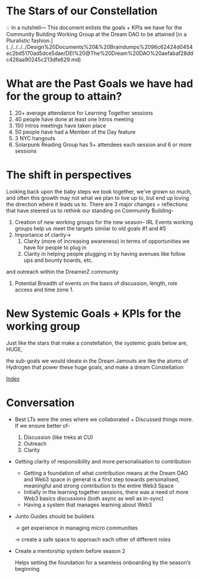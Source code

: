 # The Stars of our Constellation

<aside>
💡 In a nutshell—
This document enlists the goals + KPIs we have for the Community Building Working Group at the Dream DAO to be attained [in a Pluralistic fashion.](../../../../Design%20Documents%20&%20Braindumps%2096c62424d0454ec2bd5170ad5dce5dae/DEI%20@The%20Dream%20DAO%20aefabaf28ddc426aa90245c213dfe629.md)

</aside>

# What are the Past Goals we have had for the group to attain?

1. 20+ average attendance for Learning Together sessions
2. 40 people have done at least one Intros meeting
3. 150 Intros meetings have taken place
4. 50 people have had a Member of the Day feature
5. 3 NYC hangouts
6. Solarpunk Reading Group has 5+ attendees each session and 6 or more sessions

# The shift in perspectives

Looking back upon the baby steps we took together, we’ve grown so much, and often this growth may not what we plan to live up to, but end up loving the direction where it leads us to. There are 3 major changes + reflections that have steered us to rethink our standing on Community Building-

1. Creation of new working groups for the new season- IRL Events working groups help us meet the targets similar to old goals #1 and #5
2. Importance of clarity→
    1. Clarity (more of increasing awareness) in terms of opportunities we have for people to plug in
    2. Clarity in helping people plugging in by having avenues like follow ups and bounty boards, etc.

 and outreach within the DreamerZ community

1. Potential Breadth of events on the basis of discussion, length, role access and time zone
    1. 

# New Systemic Goals + KPIs for the working group

Just like the stars that make a constellation, the systemic goals below are, HUGE,

the sub-goals we would ideate in the Dream Jamouts are like the atoms of Hydrogen that power these huge goals, and make a dream Constellation

[Index](The%20Stars%20of%20our%20Constellation%208cdcdf4da7da4b258e4735e3cbab3a4c/Index%20ff1a50aa0cf343fca209a0c2914eccf1.csv)

# Conversation

- Best LTs were the ones where we collaborated + Discussed things more. If we ensure better of-
    1. Discussion (like treks at CU)
    2. Outreach
    3. Clarity
    
- Getting clarity of responsibility and more personalisation to contribution
    - Getting a foundation of what contribution means at the Dream DAO and Web3 space in general is a first step towards personalised, meaningful and strong contribution to the entire Web3 Space
    - Initially in the learning together sessions, there was a need of more Web3 basics discussions (both async as well as in-sync)
    - Having a system that manages learning about Web3
- Junto Guides should be builders
    
    → get experience in managing micro communities
    
    → create a safe space to approach each other of different roles
    
- Create a mentorship system before season 2
    
    Helps setting the foundation for a seamless onboarding by the season’s beginning